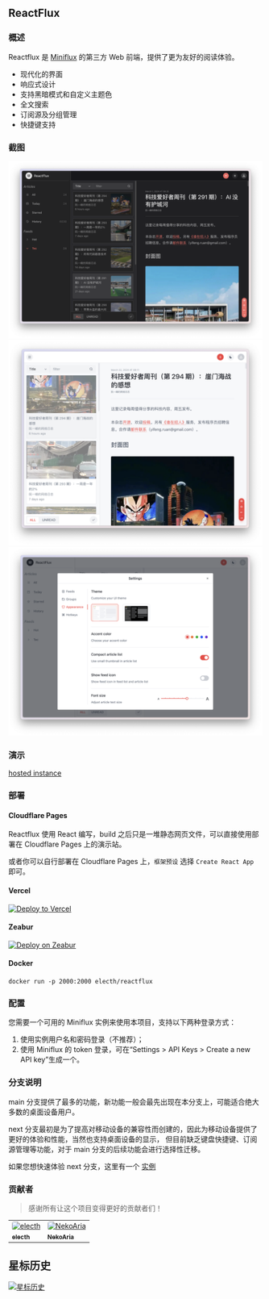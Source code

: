 ## ReactFlux

### 概述

Reactflux 是 [Miniflux](https://github.com/miniflux/miniflux) 的第三方 Web 前端，提供了更为友好的阅读体验。

- 现代化的界面
- 响应式设计
- 支持黑暗模式和自定义主题色
- 全文搜索
- 订阅源及分组管理
- 快捷键支持

### 截图

![large](images/large.png)
![medium](images/medium.png)
![settings](images/settings.png)

### 演示

[hosted instance](https://reactflux.pages.dev/login)

### 部署

#### Cloudflare Pages

Reactflux 使用 React 编写，build 之后只是一堆静态网页文件，可以直接使用部署在 Cloudflare Pages 上的演示站。

或者你可以自行部署在 Cloudflare Pages 上，`框架预设` 选择 `Create React App` 即可。

#### Vercel

[![Deploy to Vercel](https://vercel.com/button)](https://vercel.com/import/project?template=https://github.com/electh/ReactFlux)

#### Zeabur

[![Deploy on Zeabur](https://zeabur.com/button.svg)](https://zeabur.com/templates/OKXO3W)

#### Docker

```
docker run -p 2000:2000 electh/reactflux
```

### 配置

您需要一个可用的 Miniflux 实例来使用本项目，支持以下两种登录方式：

1. 使用实例用户名和密码登录（不推荐）；
2. 使用 Miniflux 的 token 登录，可在“Settings > API Keys > Create a new API key”生成一个。

### 分支说明

main 分支提供了最多的功能，新功能一般会最先出现在本分支上，可能适合绝大多数的桌面设备用户。

next 分支最初是为了提高对移动设备的兼容性而创建的，因此为移动设备提供了更好的体验和性能，当然也支持桌面设备的显示，
但目前缺乏键盘快捷键、订阅源管理等功能，对于 main 分支的后续功能会进行选择性迁移。

如果您想快速体验 next 分支，这里有一个 [实例](https://arcoflux.pages.dev/login)

### 贡献者

> 感谢所有让这个项目变得更好的贡献者们！

<table>
<tr>
    <td>
        <a href="https://github.com/electh">
            <img src="https://avatars.githubusercontent.com/u/83588235?v=4" width="90;" alt="electh" style="border-radius: 4px"/>
            <br />
            <sub><b>electh</b></sub>
        </a>
    </td>
    <td>
        <a href="https://github.com/NekoAria">
            <img src="https://avatars.githubusercontent.com/u/23137034?v=4" width="90;" alt="NekoAria" style="border-radius: 4px"/>
            <br />
            <sub><b>NekoAria</b></sub>
        </a>
    </td>
</tr>
</table>

## 星标历史

[![ 星标历史](https://starchart.cc/electh/ReactFlux.svg)](https://starchart.cc/electh/ReactFlux)
